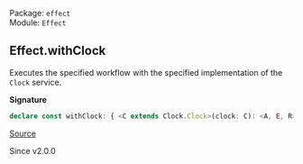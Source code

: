 Package: `effect`<br />
Module: `Effect`<br />

## Effect.withClock

Executes the specified workflow with the specified implementation of the
`Clock` service.

**Signature**

```ts
declare const withClock: { <C extends Clock.Clock>(clock: C): <A, E, R>(effect: Effect<A, E, R>) => Effect<A, E, R>; <C extends Clock.Clock, A, E, R>(effect: Effect<A, E, R>, clock: C): Effect<A, E, R>; }
```

[Source](https://github.com/Effect-TS/effect/tree/main/packages/effect/src/Effect.ts#L6629)

Since v2.0.0